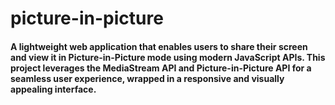 # picture-in-picture

#### A lightweight web application that enables users to share their screen and view it in Picture-in-Picture mode using modern JavaScript APIs. This project leverages the MediaStream API and Picture-in-Picture API for a seamless user experience, wrapped in a responsive and visually appealing interface.
